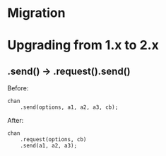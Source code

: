 # Migration

# Upgrading from 1.x to 2.x

## .send() -> .request().send()

Before:
```
chan
    .send(options, a1, a2, a3, cb);
```

After:
```
chan
    .request(options, cb)
    .send(a1, a2, a3);
```
